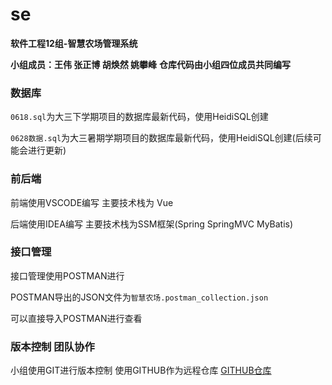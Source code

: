 # se
**软件工程12组-智慧农场管理系统**

**小组成员：王伟 张正博 胡焕然 姚攀峰**
**仓库代码由小组四位成员共同编写**

### 数据库
`0618.sql`为大三下学期项目的数据库最新代码，使用HeidiSQL创建


`0628数据.sql`为大三暑期学期项目的数据库最新代码，使用HeidiSQL创建(后续可能会进行更新)

### 前后端

前端使用VSCODE编写  主要技术栈为 Vue


后端使用IDEA编写    主要技术栈为SSM框架(Spring SpringMVC MyBatis)

### 接口管理

接口管理使用POSTMAN进行


POSTMAN导出的JSON文件为`智慧农场.postman_collection.json`


可以直接导入POSTMAN进行查看

### 版本控制 团队协作
小组使用GIT进行版本控制
使用GITHUB作为远程仓库
[GITHUB仓库](https://github.com/10yao01/se)